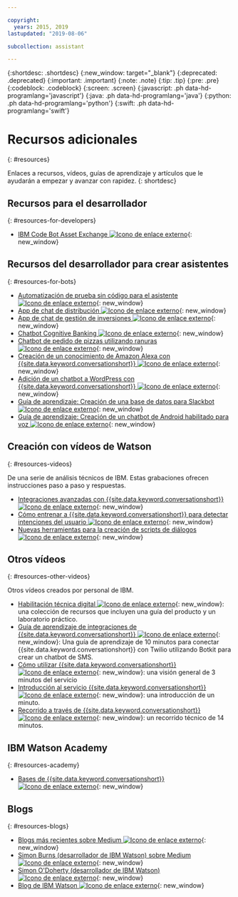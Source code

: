 ```yaml
---

copyright:
  years: 2015, 2019
lastupdated: "2019-08-06"

subcollection: assistant

---
```


{:shortdesc: .shortdesc}
{:new_window: target="_blank"}
{:deprecated: .deprecated}
{:important: .important}
{:note: .note}
{:tip: .tip}
{:pre: .pre}
{:codeblock: .codeblock}
{:screen: .screen}
{:javascript: .ph data-hd-programlang='javascript'}
{:java: .ph data-hd-programlang='java'}
{:python: .ph data-hd-programlang='python'}
{:swift: .ph data-hd-programlang='swift'}

# Recursos adicionales
{: #resources}

Enlaces a recursos, vídeos, guías de aprendizaje y artículos que le ayudarán a empezar y avanzar con rapidez.
{: shortdesc}

## Recursos para el desarrollador
{: #resources-for-developers}

- [IBM Code Bot Asset Exchange ![Icono de enlace externo](../../icons/launch-glyph.svg "Icono de enlace externo")](https://developer.ibm.com/code/exchanges/bots/){: new_window}

## Recursos del desarrollador para crear asistentes
{: #resources-for-bots}

- [Automatización de prueba sin código para el asistente ![Icono de enlace externo](../../icons/launch-glyph.svg "Icono de enlace externo")](https://chatbotsmagazine.com/10-minutes-codeless-test-automation-for-ibm-watson-chatbots-d71eac9626d7){: new_window}
- [App de chat de distribución ![Icono de enlace externo](../../icons/launch-glyph.svg "Icono de enlace externo")](https://developer.ibm.com/code/journey/create-cognitive-retail-chatbot/){: new_window}
- [App de chat de gestión de inversiones ![Icono de enlace externo](../../icons/launch-glyph.svg "Icono de enlace externo")](https://developer.ibm.com/code/journey/create-an-investment-management-chatbot/){: new_window}
- [Chatbot Cognitive Banking ![Icono de enlace externo](../../icons/launch-glyph.svg "Icono de enlace externo")](https://developer.ibm.com/code/journey/create-cognitive-banking-chatbot/){: new_window}
- [Chatbot de pedido de pizzas utilizando ranuras ![Icono de enlace externo](../../icons/launch-glyph.svg "Icono de enlace externo")](https://developer.ibm.com/code/journey/assemble-a-pizza-ordering-chatbot-dialog/){: new_window}
- [Creación de un conocimiento de Amazon Alexa con {{site.data.keyword.conversationshort}} ![Icono de enlace externo](../../icons/launch-glyph.svg "Icono de enlace externo")](https://github.com/IBM/alexa-skill-watson-conversation){: new_window}
- [Adición de un chatbot a WordPress con {{site.data.keyword.conversationshort}} ![Icono de enlace externo](../../icons/launch-glyph.svg "Icono de enlace externo")](https://wordpress.org/plugins/conversation-watson/){: new_window}
- [Guía de aprendizaje: Creación de una base de datos para Slackbot ![Icono de enlace externo](../../icons/launch-glyph.svg "Icono de enlace externo")](https://cloud.ibm.com/docs/tutorials/slack-chatbot-database-watson.html){: new_window}
- [Guía de aprendizaje: Creación de un chatbot de Android habilitado para voz ![Icono de enlace externo](../../icons/launch-glyph.svg "Icono de enlace externo")](https://cloud.ibm.com/docs/tutorials/android-watson-chatbot.html){: new_window}

## Creación con vídeos de Watson
{: #resources-videos}

De una serie de análisis técnicos de IBM. Estas grabaciones ofrecen instrucciones paso a paso y respuestas.

- [Integraciones avanzadas con {{site.data.keyword.conversationshort}} ![Icono de enlace externo](../../icons/launch-glyph.svg "Icono de enlace externo")](https://youtu.be/0rnt54ONtQw){: new_window}
- [Cómo entrenar a {{site.data.keyword.conversationshort}} para detectar intenciones del usuario ![Icono de enlace externo](../../icons/launch-glyph.svg "Icono de enlace externo")](https://youtu.be/uYw4Tv1Y5tc){: new_window}
- [Nuevas herramientas para la creación de scripts de diálogos ![Icono de enlace externo](../../icons/launch-glyph.svg "Icono de enlace externo")](https://youtu.be/QuR54--vD5o){: new_window}

## Otros vídeos
{: #resources-other-videos}

Otros vídeos creados por personal de IBM.

- [Habilitación técnica digital ![Icono de enlace externo](../../icons/launch-glyph.svg "Icono de enlace externo")](https://ibm-dte.mybluemix.net/ibm-watson-assistant){: new_window}: una colección de recursos que incluyen una guía del producto y un laboratorio práctico.
- [Guía de aprendizaje de integraciones de {{site.data.keyword.conversationshort}} ![Icono de enlace externo](../../icons/launch-glyph.svg "Icono de enlace externo")](https://www.youtube.com/watch?v=O3silvVBaC8&t=3s){: new_window}: Una guía de aprendizaje de 10 minutos para conectar {{site.data.keyword.conversationshort}} con Twilio utilizando Botkit para crear un chatbot de SMS.
- [Cómo utilizar {{site.data.keyword.conversationshort}} ![Icono de enlace externo](../../icons/launch-glyph.svg "Icono de enlace externo")](https://youtu.be/tUkLIUOm550){: new_window}: una visión general de 3 minutos del servicio
- [Introducción al servicio {{site.data.keyword.conversationshort}} ![Icono de enlace externo](../../icons/launch-glyph.svg "Icono de enlace externo")](https://youtu.be/A96nLYSMltA){: new_window}: una introducción de un minuto.
- [Recorrido a través de {{site.data.keyword.conversationshort}} ![Icono de enlace externo](../../icons/launch-glyph.svg "Icono de enlace externo")](https://youtu.be/ELwWhJGE2P8){: new_window}: un recorrido técnico de 14 minutos.

## IBM Watson Academy
{: #resources-academy}

- [Bases de {{site.data.keyword.conversationshort}} ![Icono de enlace externo](../../icons/launch-glyph.svg "Icono de enlace externo")](https://ibm.com/training/watsonacademy){: new_window}

## Blogs
{: #resources-blogs}

- [Blogs más recientes sobre Medium ![Icono de enlace externo](../../icons/launch-glyph.svg "Icono de enlace externo")](https://medium.com/tag/watson-assistant/latest){: new_window}
- [Simon Burns (desarrollador de IBM Watson) sobre Medium ![Icono de enlace externo](../../icons/launch-glyph.svg "Icono de enlace externo")](https://medium.com/@snrubnomis/conversational-directory-5a5531749295){: new_window}
- [Simon O'Doherty (desarrollador de IBM Watson) ![Icono de enlace externo](../../icons/launch-glyph.svg "Icono de enlace externo")](https://sodoherty.ai/){: new_window}
- [Blog de IBM Watson ![Icono de enlace externo](../../icons/launch-glyph.svg "Icono de enlace externo")](https://www.ibm.com/blogs/watson/){: new_window}
